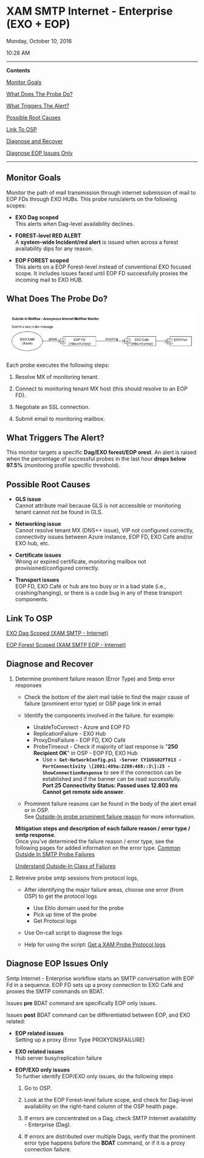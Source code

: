 # XAM SMTP Internet - Enterprise (EXO + EOP)

Monday, October 10, 2016

10:28 AM

------

**Contents**

[Monitor Goals](#monitor-goals)

[What Does The Probe Do?](#what-does-the-probe-do)

[What Triggers The Alert?](#what-triggers-the-alert)

[Possible Root Causes](#possible-root-causes)

[Link To OSP](#link-to-osp)

[Diagnose and Recover](#diagnose-and-recover)

[Diagnose EOP Issues Only](#diagnose-eop-issues-only)

------

## Monitor Goals

Monitor the path of mail transmission through internet submission of mail to EOP FDs through EXO HUBs. This probe runs/alerts on the following scopes:

- **EXO Dag scoped**  
  This alerts when Dag-level availability declines.

- **FOREST-level RED ALERT**  
  A **system-wide Incident/red alert** is issued when across a forest availability dips for any reason.

- **EOP FOREST scoped**  
  This alerts on a EOP Forest-level instead of conventional EXO focused scope. It includes issues faced until EOP FD successfully proxies the incoming mail to EXO HUB.

## What Does The Probe Do?

![XAM_SMTP](images/XAM_SMTP.png)

Each probe executes the following steps:

1.  Resolve MX of monitoring tenant.

2.  Connect to monitoring tenant MX host (this should resolve to an EOP FD).

3.  Negotiate an SSL connection.

4.  Submit email to monitoring mailbox.

## What Triggers The Alert?

This monitor targets a specific **Dag/EXO forest/EOP orest**. An alert is raised when the percentage of successful probes in the last hour **drops below 97.5%** (monitoring profile specific threshold).

## Possible Root Causes

- **GLS issue**  
    Cannot attribute mail because GLS is not accessible or monitoring tenant cannot not be found in GLS.

- **Networking issue**  
    Cannot resolve tenant MX (DNS++ issue), VIP not configured correctly, connectivity issues between Azure instance, EOP FD, EXO Café and/or EXO hub, etc.

- **Certificate issues**  
    Wrong or expired certificate, monitoring mailbox not provisioned/configured correctly.

- **Transport issues**  
    EOP FD, EXO Café or hub are too busy or in a bad state (i.e., crashing/hanging), or there is a  code bug in any of these transport components.

## Link To OSP

[EXO Dag Scoped (XAM SMTP - Internet)](https://o365pulse.office.net/enterprisedashboard?probe=SMTP%20Internet%20-%20Enterprise&environment=Prod&scope=*.*.*>)

[EOP Forest Scoped (XAM SMTP EOP - Internet)](https://o365pulse.office.net/enterprisedashboard?probe=SMTP%20Internet%20-%20Enterprise%20EOP&environment=Prod&scope=*.*.*)

## Diagnose and Recover

1. Determine prominent failure reason (Error Type) and Smtp error responses

   - Check the bottom of the alert mail table to find the major cause of failure (prominent error type) or OSP page link in email
   - Identify the components involved in the failure. for example:
     - UnableToConnect - Azure and EOP FD
     - ReplicationFailure - EXO Hub
     - ProxyDnsFailure - EOP FD, EXO Café
     - ProbeTimeout - Check if majority of last response is \"**250 Recipient OK**\" in OSP - EOP FD, EXO Hub
       - Use **`> Get-NetworkConfig.ps1 -Server CY1USG02FT013 -PortConnectivity \[2001:489a:2200:408::3\]:25 -ShowConnectionResponse`** to see if the connection can be established and if the banner can be read successfully.  
         **Port 25 Connectivity Status: Passed uses 12.803 ms  
         Cannot get remote side answer**.

   - Prominent failure reasons can be found in the body of the alert email or in OSP.  
See [Outside-In probe prominent failure reason](onenote:https://msft.spoppe.com/collab/transportalerts/SiteAssets/Transport%20Alert%20Pulse%20Notebook/On-Call%20Notes.one#Outside-In%20probe%20prominent%20failure%20reason&section-id={C84CBF30-BD89-4D02-A63C-D66A3C8403E0}&page-id={215D26BD-9788-4816-8DE1-04294A12552C}&end) for more information.
     
   
   **Mitigation steps and description of each failure reason / error type / smtp response**.  
   Once you\'ve determined the failure reason / error type, see the following pages for added   information on the error type.
   [Common Outside In SMTP Probe Failures](https://msft.spoppe.com/collab/transportalerts/SiteAssets/Transport%20Alert%20Pulse%20Notebook/E15%20Alert%20Playbook.one#Common%20Outside%20In%20SMTP%20Probe%20Failures&section-id={24B57828-2A06-42C5-99C0-37E103E281E0}&page-id={BA12E5C0-D8F3-49F8-ACB4-D55F08B53513}&end)
   
   [Understand Outside-In Class of Failures](https://msft.spoppe.com/collab/transportalerts/SiteAssets/Transport%20Alert%20Pulse%20Notebook/On-Call%20Notes.one#Understand%20Outside-In%20Class%20of%20Failures&section-id={C84CBF30-BD89-4D02-A63C-D66A3C8403E0}&page-id={080E02F8-A55A-4EAC-8701-C909A5D90CA4}&end)
   
2. Retreive probe smtp sessions from protocol logs,

   - After identifying the major failure areas, choose one error (from OSP) to get the protocol logs
     - Use Ehlo domain used for the probe
     - Pick up time of the probe
     - Get Protocol logs

   - Use On-call script to diagnose the logs

   - Help for using the script: [Get a XAM Probe Protocol logs](onenote:https://msft.spoppe.com/collab/transportalerts/SiteAssets/Transport%20Alert%20Pulse%20Notebook/On-Call%20Notes.one#Get%20a%20XAM%20Probe's%20Protocol%20logs&section-id={C84CBF30-BD89-4D02-A63C-D66A3C8403E0}&page-id={E7C6A793-74A3-42BB-94CA-D07C3FD96425}&end)

## Diagnose EOP Issues Only

Smtp Internet - Enterprise workflow starts an SMTP conversation with EOP Fd in a sequence. EOP FD sets up a proxy connection to EXO Café and proxies the SMTP commands on BDAT.

Issues **pre** BDAT command are specifically EOP only issues.

Issues **post** BDAT command can be differentiated between EOP, and EXO related:

-   **EOP related issues**  
    Setting up a proxy (Error Type PROXYDNSFAILURE)

-   **EXO related issues**  
     Hub server busy/replication failure

-   **EOP/EXO only issues**  
    To further identify EOP/EXO only issues, do the following steps

    1. Go to OSP.

    2. Look at the EOP Forest-level failure scope, and check for Dag-level availability on the right-hand column of the  OSP health page.

    3. If errors are concentrated on a Dag, check SMTP Internet availability - Enterprise (Dag).

    4. If errors are distributed over multiple Dags, verify that the prominent error type happens before the **BDAT** command, or if it is a proxy connection failure.
